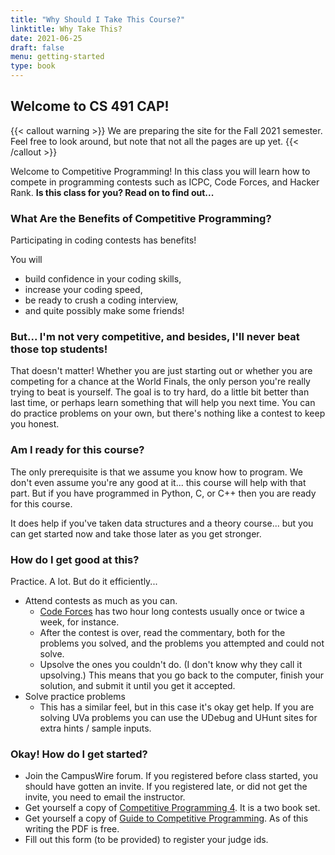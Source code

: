 ```yaml
---
title: "Why Should I Take This Course?"
linktitle: Why Take This?
date: 2021-06-25
draft: false
menu: getting-started
type: book
---
```



## Welcome to CS 491 CAP!

{{< callout warning >}}
We are preparing the site for the Fall 2021 semester.  Feel free to look around, but note that not all the pages
are up yet.
{{< /callout >}}

Welcome to Competitive Programming!  In this class you will learn how to compete in programming contests such as ICPC,
Code Forces, and Hacker Rank.  **Is this class for you?  Read on to find out...**

### What Are the Benefits of Competitive Programming?

Participating in coding contests has benefits!
  
  You will 
  - build confidence in your coding skills,
  - increase your coding speed,
  - be ready to crush a coding interview,
  - and quite possibly make some friends!

### But... I'm not very competitive, and besides, I'll never beat those top students!

That doesn't matter!  Whether you are just starting out or whether you are competing for a chance at the World Finals,
the only person you're really trying to beat is yourself.  The goal is to try hard, do a little bit better than last time,
or perhaps learn something that will help you next time.  You can do practice problems on your own, but there's nothing
like a contest to keep you honest.

### Am I ready for this course?

The only prerequisite is that we assume you know how to program.  We don't even assume you're any good at it... this course
will help with that part.  But if you have programmed in Python, C, or C++ then you are ready for this course.

It does help if you've taken data structures and a theory course... but you can get started now and take those later as you
get stronger.

### How do I get good at this?

Practice.  A lot.  But do it efficiently...

  - Attend contests as much as you can.
    - [Code Forces](https://codeforces.com) has two hour long contests usually once or twice a week, for instance.
    - After the contest is over, read the commentary, both for the problems you solved, and the problems you attempted and could not solve.
    - Upsolve the ones you couldn't do.  (I don't know why they call it upsolving.)  This means that you go back to the computer, finish
      your solution, and submit it until you get it accepted.
  - Solve practice problems
    - This has a similar feel, but in this case it's okay get help.  If you are solving UVa problems you can use the UDebug and UHunt
      sites for extra hints / sample inputs.

### Okay!  How do I get started?

  - Join the CampusWire forum.  If you registered before class started, you should have gotten an invite.  If you registered late,
    or did not get the invite, you need to email the instructor.
  - Get yourself a copy of [Competitive Programming 4](https://cpbook.net).  It is a two book set.
  - Get yourself a copy of [Guide to Competitive Programming](https://link.springer.com/book/10.1007/978-3-319-72547-5).  As of this writing the PDF is free.
  - Fill out this form (to be provided) to register your judge ids.

